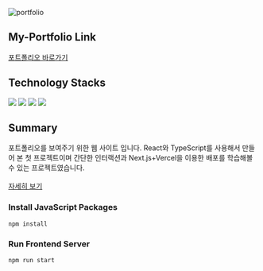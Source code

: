 ![portfolio](https://user-images.githubusercontent.com/102219209/217453889-a74ab72a-82fb-47b7-935a-c0754ffeeec0.PNG)

## My-Portfolio Link
[포트폴리오 바로가기](https://my-portfolio-lkp8.vercel.app/)

## Technology Stacks
<img src="https://img.shields.io/badge/React-61DAFB?style=flat&logo=React&logoColor=white"/> <img src="https://img.shields.io/badge/TypeScript-3178C6?style=flat&logo=TypeScript&logoColor=white"/> <img src="https://img.shields.io/badge/NEXT.JS-E34F26?style=flat&logo=Next.js&logoColor=white" /> <img src="https://img.shields.io/badge/SASS-CC6699?style=flat&logo=Sass&logoColor=white" /></div>

## Summary
포트폴리오를 보여주기 위한 웹 사이트 입니다.
React와 TypeScript를 사용해서 만들어 본 첫 프로젝트이며 간단한 인터랙션과 Next.js+Vercel을 이용한 배포를 학습해볼 수 있는 프로젝트였습니다.
<br /><br />[자세히 보기](https://my-portfolio-k1k2brz.vercel.app/portfolio/myportfolio)

### Install JavaScript Packages
```
npm install
```
### Run Frontend Server
```
npm run start
```
